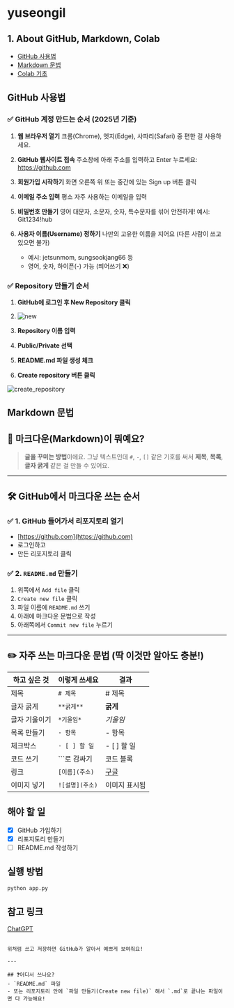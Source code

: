 # yuseongil

## 1. About GitHub, Markdown, Colab
- [GitHub 사용법](#github-사용법)
- [Markdown 문법](#markdown-문법)  
- [Colab 기초](#colab-기초)

## GitHub 사용법

### ✅ GitHub 계정 만드는 순서 (2025년 기준)

1. **웹 브라우저 열기**
   크롬(Chrome), 엣지(Edge), 사파리(Safari) 중 편한 걸 사용하세요.

2. **GitHub 웹사이트 접속**
   주소창에 아래 주소를 입력하고 Enter 누르세요: https://github.com

3. **회원가입 시작하기**
   화면 오른쪽 위 또는 중간에 있는 Sign up 버튼 클릭

4. **이메일 주소 입력**
   평소 자주 사용하는 이메일을 입력

5. **비밀번호 만들기**
   영어 대문자, 소문자, 숫자, 특수문자를 섞어 안전하게!
   예시: Git1234!hub

6. **사용자 이름(Username) 정하기**
   나만의 고유한 이름을 지어요 (다른 사람이 쓰고 있으면 불가)
   - 예시: jetsunmom, sungsookjang66 등
   - 영어, 숫자, 하이픈(-) 가능 (띄어쓰기 ❌)

### ✅ Repository 만들기 순서

1. **GitHub에 로그인 후 New Repository 클릭**
2. ![new](https://github.com/user-attachments/assets/3481a680-f677-403b-be8c-1fe59d5aa7cb)

3. **Repository 이름 입력**
4. **Public/Private 선택**
5. **README.md 파일 생성 체크**
6. **Create repository 버튼 클릭**
   
![create_repository](https://github.com/user-attachments/assets/8c2eb16b-8dfc-465a-88cd-d35770d12df0)

## Markdown 문법



## 🧱 마크다운(Markdown)이 뭐예요?

> **글을 꾸미는 방법**이에요.
> 그냥 텍스트인데 `#`, `-`, `[]` 같은 기호를 써서 **제목**, **목록**, **글자 굵게** 같은 걸 만들 수 있어요.

---

## 🛠 GitHub에서 마크다운 쓰는 순서 

### ✅ 1. GitHub 들어가서 리포지토리 열기

* [https://github.com](https://github.com)
* 로그인하고
* 만든 리포지토리 클릭

### ✅ 2. `README.md` 만들기

1. 위쪽에서 `Add file` 클릭
2. `Create new file` 클릭
3. 파일 이름에 `README.md` 쓰기
4. 아래에 마크다운 문법으로 작성
5. 아래쪽에서 `Commit new file` 누르기

---

## ✏️ 자주 쓰는 마크다운 문법 (딱 이것만 알아도 충분!)

| 하고 싶은 것 | 이렇게 쓰세요     | 결과                       |
| ------- | ----------- | ------------------------ |
| 제목      | `# 제목`      | # 제목                     |
| 글자 굵게   | `**굵게**`    | **굵게**                   |
| 글자 기울이기 | `*기울임*`     | *기울임*                    |
| 목록 만들기  | `- 항목`      | - 항목                     |
| 체크박스    | `- [ ] 할 일` | - \[ ] 할 일               |
| 코드 쓰기   | \`\`\`로 감싸기 | 코드 블록                    |
| 링크      | `[이름](주소)`  | [구글](https://google.com) |
| 이미지 넣기  | `![설명](주소)` | 이미지 표시됨                  |


## 해야 할 일
- [x] GitHub 가입하기
- [x] 리포지토리 만들기
- [ ] README.md 작성하기

## 실행 방법
```bash
python app.py
````

## 참고 링크

[ChatGPT](https://chat.openai.com)

```

위처럼 쓰고 저장하면 GitHub가 알아서 예쁘게 보여줘요!

---

## ❓어디서 쓰나요?
- `README.md` 파일
- 또는 리포지토리 안에 `파일 만들기(Create new file)` 해서 `.md`로 끝나는 파일이면 다 가능해요!














